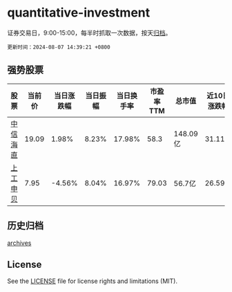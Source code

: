 # quantitative-investment

证券交易日，9:00-15:00，每半时抓取一次数据，按天[归档](archives)。

`更新时间：2024-08-07 14:39:21 +0800`

## 强势股票

|股票|当前价|当日涨跌幅|当日振幅|当日换手率|市盈率TTM|总市值|近10日涨跌幅|
|----|----|----|----|----|----|----|----|
|[中信海直](https://xueqiu.com/S/SZ000099)|19.09|1.98%|8.23%|17.98%|58.3|148.09亿|31.11%|
|[上工申贝](https://xueqiu.com/S/SH600843)|7.95|-4.56%|8.04%|16.97%|79.03|56.7亿|26.59%|

## 历史归档

[archives](archives)

## License

See the [LICENSE](LICENSE) file for license rights and limitations (MIT).